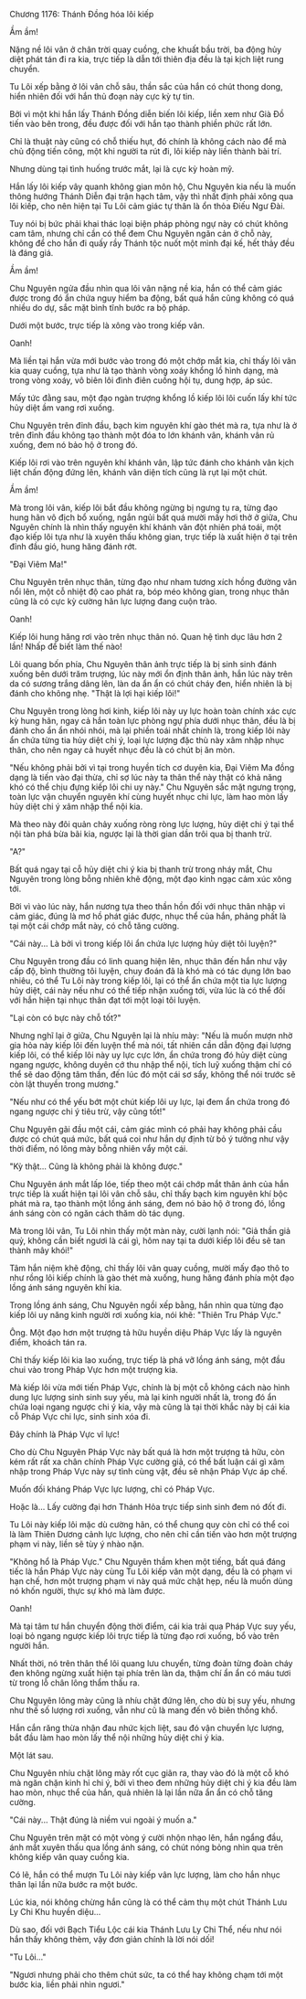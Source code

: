 




Chương 1176: Thánh Đồng hóa lôi kiếp


Ầm ầm!

Nặng nề lôi vân ở chân trời quay cuồng, che khuất bầu trời, ba động hủy diệt phát tán đi ra kia, trực tiếp là dẫn tới thiên địa đều là tại kịch liệt rung chuyển.

Tu Lôi xếp bằng ở lôi vân chỗ sâu, thần sắc của hắn có chút thong dong, hiển nhiên đối với hắn thủ đoạn này cực kỳ tự tin.

Bởi vì một khi hắn lấy Thánh Đồng diễn biến lôi kiếp, liền xem như Già Đồ tiến vào bên trong, đều được đối với hắn tạo thành phiền phức rất lớn.

Chỉ là thuật này cũng có chỗ thiếu hụt, đó chính là không cách nào để mà chủ động tiến công, một khi người ta rút đi, lôi kiếp này liền thành bài trí.

Nhưng dùng tại tình huống trước mắt, lại là cực kỳ hoàn mỹ.

Hắn lấy lôi kiếp vây quanh không gian môn hộ, Chu Nguyên kia nếu là muốn thông hướng Thánh Diễn đại trận hạch tâm, vậy thì nhất định phải xông qua lôi kiếp, cho nên hiện tại Tu Lôi cảm giác tự thân là ổn thỏa Điếu Ngư Đài.

Tuy nói bị bức phải khai thác loại biện pháp phòng ngự này có chút không cam tâm, nhưng chỉ cần có thể đem Chu Nguyên ngăn cản ở chỗ này, không để cho hắn đi quấy rầy Thánh tộc nuốt một mình đại kế, hết thảy đều là đáng giá.

Ầm ầm!

Chu Nguyên ngửa đầu nhìn qua lôi vân nặng nề kia, hắn có thể cảm giác được trong đó ẩn chứa nguy hiểm ba động, bất quá hắn cũng không có quá nhiều do dự, sắc mặt bình tĩnh bước ra bộ pháp.

Dưới một bước, trực tiếp là xông vào trong kiếp vân.

Oanh!

Mà liền tại hắn vừa mới bước vào trong đó một chớp mắt kia, chỉ thấy lôi vân kia quay cuồng, tựa như là tạo thành vòng xoáy khổng lồ hình dạng, mà trong vòng xoáy, vô biên lôi đình điên cuồng hội tụ, dung hợp, áp súc.

Mấy tức đằng sau, một đạo ngàn trượng khổng lồ kiếp lôi lôi cuốn lấy khí tức hủy diệt ầm vang rơi xuống.

Chu Nguyên trên đỉnh đầu, bạch kim nguyên khí gào thét mà ra, tựa như là ở trên đỉnh đầu không tạo thành một đóa to lớn khánh vân, khánh vân rủ xuống, đem nó bảo hộ ở trong đó.

Kiếp lôi rơi vào trên nguyên khí khánh vân, lập tức đánh cho khánh vân kịch liệt chấn động đứng lên, khánh vân diện tích cũng là rụt lại một chút.

Ầm ầm!

Mà trong lôi vân, kiếp lôi bắt đầu không ngừng bị ngưng tụ ra, từng đạo hung hãn vô địch bổ xuống, ngắn ngủi bất quá mười mấy hơi thở ở giữa, Chu Nguyên chính là nhìn thấy nguyên khí khánh vân đột nhiên phá toái, một đạo kiếp lôi tựa như là xuyên thấu không gian, trực tiếp là xuất hiện ở tại trên đỉnh đầu gió, hung hăng đánh rớt.

"Đại Viêm Ma!"

Chu Nguyên trên nhục thân, từng đạo như nham tương xích hồng đường vân nổi lên, một cỗ nhiệt độ cao phát ra, bóp méo không gian, trong nhục thân cũng là có cực kỳ cường hãn lực lượng đang cuộn trào.

Oanh!

Kiếp lôi hung hăng rơi vào trên nhục thân nó. Quan hệ tình dục lâu hơn 2 lần! Nhấp để biết làm thế nào!

Lôi quang bốn phía, Chu Nguyên thân ảnh trực tiếp là bị sinh sinh đánh xuống bên dưới trăm trượng, lúc này mới ổn định thân ảnh, hắn lúc này trên da có sương trắng dâng lên, làn da ẩn ẩn có chút cháy đen, hiển nhiên là bị đánh cho không nhẹ. "Thật là lợi hại kiếp lôi!"

Chu Nguyên trong lòng hơi kinh, kiếp lôi này uy lực hoàn toàn chính xác cực kỳ hung hãn, ngay cả hắn toàn lực phòng ngự phía dưới nhục thân, đều là bị đánh cho ẩn ẩn nhói nhói, mà lại phiền toái nhất chính là, trong kiếp lôi này ẩn chứa từng tia hủy diệt chi ý, loại lực lượng đặc thù này xâm nhập nhục thân, cho nên ngay cả huyết nhục đều là có chút bị ăn mòn.

"Nếu không phải bởi vì tại trong huyền tích cơ duyên kia, Đại Viêm Ma đồng dạng là tiến vào đại thừa, chỉ sợ lúc này ta thân thể này thật có khả năng khó có thể chịu đựng kiếp lôi chi uy này." Chu Nguyên sắc mặt ngưng trọng, toàn lực vận chuyển nguyên khí cùng huyết nhục chi lực, làm hao mòn lấy hủy diệt chi ý xâm nhập thể nội kia.

Mà theo này đôi quản chảy xuống ròng ròng lực lượng, hủy diệt chi ý tại thể nội tàn phá bừa bãi kia, ngược lại là thời gian dần trôi qua bị thanh trừ.

"A?"

Bất quá ngay tại cỗ hủy diệt chi ý kia bị thanh trừ trong nháy mắt, Chu Nguyên trong lòng bỗng nhiên khẽ động, một đạo kinh ngạc cảm xúc xông tới.

Bởi vì vào lúc này, hắn nương tựa theo thần hồn đối với nhục thân nhập vi cảm giác, đúng là mơ hồ phát giác được, nhục thể của hắn, phảng phất là tại một cái chớp mắt này, có chỗ tăng cường.

"Cái này... Là bởi vì trong kiếp lôi ẩn chứa lực lượng hủy diệt tôi luyện?"

Chu Nguyên trong đầu có linh quang hiện lên, nhục thân đến hắn như vậy cấp độ, bình thường tôi luyện, chuy đoán đã là khó mà có tác dụng lớn bao nhiêu, có thể Tu Lôi này trong kiếp lôi, lại có thể ẩn chứa một tia lực lượng hủy diệt, cái này nếu như có thể tiếp nhận xuống tới, vừa lúc là có thể đối với hắn hiện tại nhục thân đạt tới một loại tôi luyện.

"Lại còn có bực này chỗ tốt?"

Nhưng nghĩ lại ở giữa, Chu Nguyên lại là nhíu mày: "Nếu là muốn mượn nhờ gia hỏa này kiếp lôi đến luyện thể mà nói, tất nhiên cần dẫn động đại lượng kiếp lôi, có thể kiếp lôi này uy lực cực lớn, ẩn chứa trong đó hủy diệt cùng ngang ngược, không duyên cớ thu nhập thể nội, tích luỹ xuống thậm chí có thể sẽ dao động tâm thần, đến lúc đó một cái sơ sẩy, không thể nói trước sẽ còn lật thuyền trong mương."

"Nếu như có thể yếu bớt một chút kiếp lôi uy lực, lại đem ẩn chứa trong đó ngang ngược chi ý tiêu trừ, vậy cũng tốt!"

Chu Nguyên gãi đầu một cái, cảm giác mình có phải hay không phải cầu được có chút quá mức, bất quá coi như hắn dự định từ bỏ ý tưởng như vậy thời điểm, nó lông mày bỗng nhiên vẩy một cái.

"Kỳ thật... Cũng là không phải là không được."

Chu Nguyên ánh mắt lấp lóe, tiếp theo một cái chớp mắt thân ảnh của hắn trực tiếp là xuất hiện tại lôi vân chỗ sâu, chỉ thấy bạch kim nguyên khí bộc phát mà ra, tạo thành một lồng ánh sáng, đem nó bảo hộ ở trong đó, lồng ánh sáng còn có ngăn cách thăm dò tác dụng.

Mà trong lôi vân, Tu Lôi nhìn thấy một màn này, cười lạnh nói: "Giả thần giả quỷ, không cần biết ngươi là cái gì, hôm nay tại ta dưới kiếp lôi đều sẽ tan thành mây khói!"

Tâm hắn niệm khẽ động, chỉ thấy lôi vân quay cuồng, mười mấy đạo thô to như rồng lôi kiếp chính là gào thét mà xuống, hung hăng đánh phía một đạo lồng ánh sáng nguyên khí kia.

Trong lồng ánh sáng, Chu Nguyên ngồi xếp bằng, hắn nhìn qua từng đạo kiếp lôi uy năng kinh người rơi xuống kia, nói khẽ: "Thiên Tru Pháp Vực."

Ông. Một đạo hơn một trượng tả hữu huyền diệu Pháp Vực lấy là nguyên điểm, khoách tán ra.

Chỉ thấy kiếp lôi kia lao xuống, trực tiếp là phá vỡ lồng ánh sáng, một đầu chui vào trong Pháp Vực hơn một trượng kia.

Mà kiếp lôi vừa mới tiến Pháp Vực, chính là bị một cỗ không cách nào hình dung lực lượng sinh sinh suy yếu, mà lại kinh người nhất là, trong đó ẩn chứa loại ngang ngược chi ý kia, vậy mà cũng là tại thời khắc này bị cái kia cỗ Pháp Vực chi lực, sinh sinh xóa đi.

Đây chính là Pháp Vực vĩ lực!

Cho dù Chu Nguyên Pháp Vực này bất quá là hơn một trượng tả hữu, còn kém rất rất xa chân chính Pháp Vực cường giả, có thể bất luận cái gì xâm nhập trong Pháp Vực này sự tình cùng vật, đều sẽ nhận Pháp Vực áp chế.

Muốn đối kháng Pháp Vực lực lượng, chỉ có Pháp Vực.

Hoặc là... Lấy cường đại hơn Thánh Hỏa trực tiếp sinh sinh đem nó đốt đi.

Tu Lôi này kiếp lôi mặc dù cường hãn, có thể chung quy còn chỉ có thể coi là làm Thiên Dương cảnh lực lượng, cho nên chỉ cần tiến vào hơn một trượng phạm vi này, liền sẽ tùy ý nhào nặn.

"Không hổ là Pháp Vực." Chu Nguyên thầm khen một tiếng, bất quá đáng tiếc là hắn Pháp Vực này cùng Tu Lôi kiếp vân một dạng, đều là có phạm vi hạn chế, hơn một trượng phạm vi này quá mức chật hẹp, nếu là muốn dùng nó khốn người, thực sự khó mà làm được.

Oanh!

Mà tại tâm tư hắn chuyển động thời điểm, cái kia trải qua Pháp Vực suy yếu, loại bỏ ngang ngược kiếp lôi trực tiếp là từng đạo rơi xuống, bổ vào trên người hắn.

Nhất thời, nó trên thân thể lôi quang lưu chuyển, từng đoàn từng đoàn cháy đen không ngừng xuất hiện tại phía trên làn da, thậm chí ẩn ẩn có máu tươi từ trong lỗ chân lông thẩm thấu ra.

Chu Nguyên lông mày cũng là nhíu chặt đứng lên, cho dù bị suy yếu, nhưng như thế số lượng rơi xuống, vẫn như cũ là mang đến vô biên thống khổ.

Hắn cắn răng thừa nhận đau nhức kịch liệt, sau đó vận chuyển lực lượng, bắt đầu làm hao mòn lấy thể nội những hủy diệt chi ý kia.

Một lát sau.

Chu Nguyên nhíu chặt lông mày rốt cục giãn ra, thay vào đó là một cỗ khó mà ngăn chặn kinh hỉ chi ý, bởi vì theo đem những hủy diệt chi ý kia đều làm hao mòn, nhục thể của hắn, quả nhiên là lại lần nữa ẩn ẩn có chỗ tăng cường.

"Cái này... Thật đúng là niềm vui ngoài ý muốn a."

Chu Nguyên trên mặt có một vòng ý cười nhộn nhạo lên, hắn ngẩng đầu, ánh mắt xuyên thấu qua lồng ánh sáng, có chút nóng bỏng nhìn qua trên không kiếp vân quay cuồng kia.

Có lẽ, hắn có thể mượn Tu Lôi này kiếp vân lực lượng, làm cho hắn nhục thân lại lần nữa bước ra một bước.

Lúc kia, nói không chừng hắn cũng là có thể cảm thụ một chút Thánh Lưu Ly Chi Khu huyền diệu...

Dù sao, đối với Bạch Tiểu Lộc cái kia Thánh Lưu Ly Chi Thể, nếu như nói hắn thấy không thèm, vậy đơn giản chính là lời nói dối!

"Tu Lôi..."

"Ngươi nhưng phải cho thêm chút sức, ta có thể hay không chạm tới một bước kia, liền phải nhìn ngươi."




